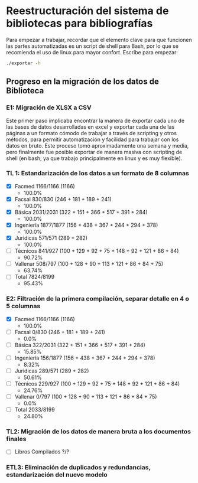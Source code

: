 # Reestructuración del sistema de bibliotecas para bibliografías

Para empezar a trabajar, recordar que el elemento clave para que funcionen las partes automatizadas es un script de shell para Bash, por lo que se recomienda el uso de linux para mayor confort. Escribe para empezar:

```sh
./exportar -h
```

## Progreso en la migración de los datos de Biblioteca

### E1: Migración de XLSX a CSV
Este primer paso implicaba encontrar la manera de exportar cada uno de las bases de datos desarrolladas en excel y exportar cada una de las páginas a un formato cómodo de trabajar a través de scripting y otros métodos, para permitir automatización y facilidad para trabajar con los datos en bruto. Este proceso tomó aproximadamente una semana y media, pero finalmente fue posible exportar de manera masiva con scripting de shell (en bash, ya que trabajo principalmente en linux y es muy flexible).

### TL 1: Estandarización de los datos a un formato de 8 columnas
- [X] Facmed		1166/1166 (1166)
	- 100.0%
- [X] Facsal		830/830 (246 + 181 + 189 + 241)
	- 100.0%
- [X] Básica		2031/2031 (322 + 151 + 366 + 517 + 391 + 284)
	- 100.0%
- [X] Ingeniería	1877/1877 (156 + 438 + 367 + 244 + 294 + 378)
	- 100.0%
- [X] Juridicas		571/571 (289 + 282)
	- 100.0%
- [ ] Técnicos		841/927 (100 + 129 + 92 + 75 + 148 + 92 + 121 + 86 + 84)
	- 90.72%
- [ ] Vallenar		508/797 (100 + 128 + 90 + 113 + 121 + 86 + 84 + 75)
	- 63.74%
- [ ] Total		7824/8199
	- 95.43%

### E2: Filtración de la primera compilación, separar detalle en 4 o 5 columnas
- [X] Facmed		1166/1166 (1166)
	- 100.0%
- [ ] Facsal		0/830 (246 + 181 + 189 + 241)
	- 0.0%
- [ ] Básica		322/2031 (322 + 151 + 366 + 517 + 391 + 284)
	- 15.85%
- [ ] Ingeniería	156/1877 (156 + 438 + 367 + 244 + 294 + 378)
	- 8.32%
- [ ] Juridicas		289/571 (289 + 282)
	- 50.61%
- [ ] Técnicos		229/927 (100 + 129 + 92 + 75 + 148 + 92 + 121 + 86 + 84)
	- 24.76%
- [ ] Vallenar		0/797 (100 + 128 + 90 + 113 + 121 + 86 + 84 + 75)
	- 0.0%
- [ ] Total		2033/8199
	- 24.80%

### TL2: Migración de los datos de manera bruta a los documentos finales
- [ ] Libros Compilados	?/?

### ETL3: Eliminación de duplicados y redundancias, estandarización del nuevo modelo
